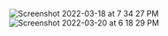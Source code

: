 ![Screenshot 2022-03-18 at 7 34 27 PM](https://user-images.githubusercontent.com/32287153/159017724-16a19cf1-21b8-49c9-94d6-2f9577ba2c25.png)
![Screenshot 2022-03-20 at 6 18 29 PM](https://user-images.githubusercontent.com/32287153/159163098-393cf514-042d-4968-945f-9e0e8cf8ebf5.png)
